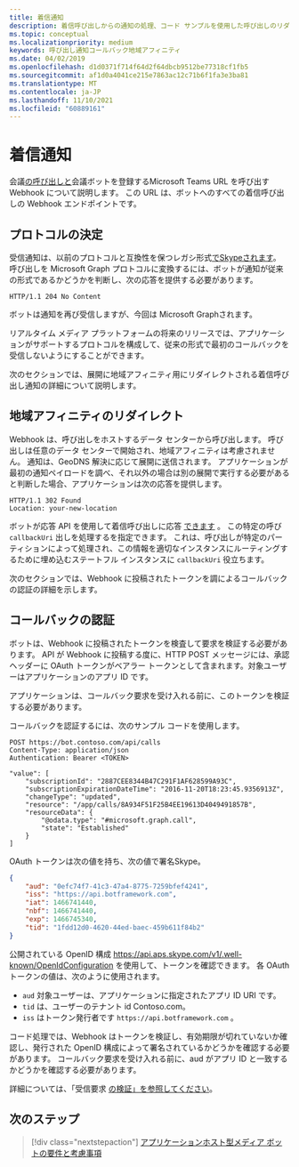 ```yaml
---
title: 着信通知
description: 着信呼び出しからの通知の処理、コード サンプルを使用した呼び出しのリダイレクトと認証に関する詳細な技術情報について説明します。
ms.topic: conceptual
ms.localizationpriority: medium
keywords: 呼び出し通知コールバック地域アフィニティ
ms.date: 04/02/2019
ms.openlocfilehash: d1d0371f714f64d2f64dbcb9512be77318cf1fb5
ms.sourcegitcommit: af1d0a4041ce215e7863ac12c71b6f1fa3e3ba81
ms.translationtype: MT
ms.contentlocale: ja-JP
ms.lasthandoff: 11/10/2021
ms.locfileid: "60889161"
---
```

# <a name="incoming-call-notifications"></a>着信通知

会議[の呼び出しと](./registering-calling-bot.md#create-new-bot-or-add-calling-capabilities)会議ボットを登録するMicrosoft Teams URL を呼び出す Webhook について説明します。 この URL は、ボットへのすべての着信呼び出しの Webhook エンドポイントです。

## <a name="protocol-determination"></a>プロトコルの決定

受信通知は、以前のプロトコルと互換性を保つレガシ形式[でSkypeされます](/azure/bot-service/dotnet/bot-builder-dotnet-real-time-media-concepts?view=azure-bot-service-3.0&preserve-view=true)。 呼び出しを Microsoft Graph プロトコルに変換するには、ボットが通知が従来の形式であるかどうかを判断し、次の応答を提供する必要があります。

```http
HTTP/1.1 204 No Content
```

ボットは通知を再び受信しますが、今回は Microsoft Graphされます。

リアルタイム メディア プラットフォームの将来のリリースでは、アプリケーションがサポートするプロトコルを構成して、従来の形式で最初のコールバックを受信しないようにすることができます。

次のセクションでは、展開に地域アフィニティ用にリダイレクトされる着信呼び出し通知の詳細について説明します。

## <a name="redirects-for-region-affinity"></a>地域アフィニティのリダイレクト

Webhook は、呼び出しをホストするデータ センターから呼び出します。 呼び出しは任意のデータ センターで開始され、地域アフィニティは考慮されません。 通知は、GeoDNS 解決に応じて展開に送信されます。 アプリケーションが最初の通知ペイロードを調べ、それ以外の場合は別の展開で実行する必要があると判断した場合、アプリケーションは次の応答を提供します。

```http
HTTP/1.1 302 Found
Location: your-new-location
```

ボットが応答 API を使用して着信呼び出しに応答 [できます](https://developer.microsoft.com/graph/docs/api-reference/beta/api/call_answer) 。 この特定の呼び `callbackUri` 出しを処理するを指定できます。 これは、呼び出しが特定のパーティションによって処理され、この情報を適切なインスタンスにルーティングするために埋め込むステートフル インスタンスに `callbackUri` 役立ちます。

次のセクションでは、Webhook に投稿されたトークンを調によるコールバックの認証の詳細を示します。

## <a name="authenticate-the-callback"></a>コールバックの認証

ボットは、Webhook に投稿されたトークンを検査して要求を検証する必要があります。 API が Webhook に投稿する度に、HTTP POST メッセージには、承認ヘッダーに OAuth トークンがベアラー トークンとして含まれます。対象ユーザーはアプリケーションのアプリ ID です。

アプリケーションは、コールバック要求を受け入れる前に、このトークンを検証する必要があります。

コールバックを認証するには、次のサンプル コードを使用します。

```http
POST https://bot.contoso.com/api/calls
Content-Type: application/json
Authentication: Bearer <TOKEN>

"value": [
    "subscriptionId": "2887CEE8344B47C291F1AF628599A93C",
    "subscriptionExpirationDateTime": "2016-11-20T18:23:45.9356913Z",
    "changeType": "updated",
    "resource": "/app/calls/8A934F51F25B4EE19613D4049491857B",
    "resourceData": {
        "@odata.type": "#microsoft.graph.call",
        "state": "Established"
    }
]
```

OAuth トークンは次の値を持ち、次の値で署名Skype。

```json
{
    "aud": "0efc74f7-41c3-47a4-8775-7259bfef4241",
    "iss": "https://api.botframework.com",
    "iat": 1466741440,
    "nbf": 1466741440,
    "exp": 1466745340,
    "tid": "1fdd12d0-4620-44ed-baec-459b611f84b2"
}
```

公開されている OpenID 構成 <https://api.aps.skype.com/v1/.well-known/OpenIdConfiguration> を使用して、トークンを確認できます。 各 OAuth トークンの値は、次のように使用されます。

* `aud` 対象ユーザーは、アプリケーションに指定されたアプリ ID URI です。
* `tid` は、ユーザーのテナント id Contoso.com。
* `iss` はトークン発行者です `https://api.botframework.com` 。

コード処理では、Webhook はトークンを検証し、有効期限が切れていないか確認し、発行された OpenID 構成によって署名されているかどうかを確認する必要があります。 コールバック要求を受け入れる前に、aud がアプリ ID と一致するかどうかを確認する必要があります。

詳細については、「受信要求 [の検証」を参照してください](https://github.com/microsoftgraph/microsoft-graph-comms-samples/blob/master/Samples/Common/Sample.Common/Authentication/AuthenticationProvider.cs)。

## <a name="next-step"></a>次のステップ

> [!div class="nextstepaction"]
> [アプリケーションホスト型メディア ボットの要件と考慮事項](~/bots/calls-and-meetings/requirements-considerations-application-hosted-media-bots.md)
